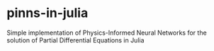 # pinns-in-julia
Simple implementation of Physics-Informed Neural Networks for the solution of Partial Differential Equations in Julia
